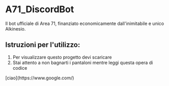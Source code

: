 # A71_DiscordBot
Il bot ufficiale di Area 71, finanziato economicamente dall'inimitabile e unico Alkinesio.

## Istruzioni per l'utilizzo:
<ol>
<li>Per visualizzare questo progetto devi scaricare </li>
<li>Stai attento a non bagnarti i pantaloni mentre leggi questa opera di codice</li>
</ol>
[ciao](https://www.google.com/)
